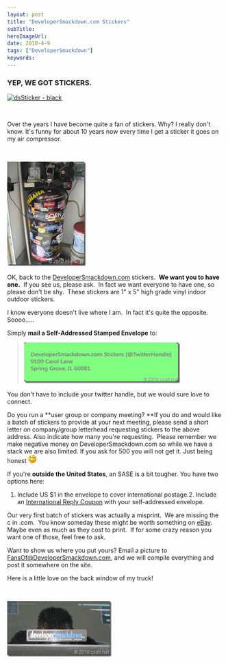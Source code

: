 ```yaml
---
layout: post 
title: "DeveloperSmackdown.com Stickers"
subTitle: 
heroImageUrl: 
date: 2010-4-9
tags: ["DeveloperSmackdown"]
keywords: 
---
```


### YEP, WE GOT STICKERS.
 [![dsSticker - black](dsSticker%20-%20black_thumb.png "dsSticker - black")](http://csell.net/content/binary/WindowsLiveWriter/DeveloperSmackdown.comStickers_7807/dsSticker%20-%20black_2.png)   

&#160;

Over the years I have become quite a fan of stickers. Why? I really don't know. It's funny for about 10 years now every time I get a sticker it goes on my air compressor. 

&#160;

[![IMG_2473](IMG_2473_thumb.jpg "IMG_2473")](http://csell.net/content/binary/WindowsLiveWriter/DeveloperSmackdown.comStickers_7807/IMG_2473.jpg)

OK, back to the [DeveloperSmackdown.com](http://developersmackdown.com/) stickers.&#160; <font color="#000000">**We want you to have one.**</font>&#160; If you see us, please ask.&#160; In fact we want everyone to have one, so please don't be shy.&#160; These stickers are 1" x 5" high grade vinyl indoor outdoor stickers.

I know everyone doesn't live where I am.&#160; In fact it's quite the opposite.&#160; Soooo.....

Simply **mail a Self-Addressed Stamped Envelope** to:
  > **[![address](address_thumb.png "address")](http://csell.net/content/binary/WindowsLiveWriter/DeveloperSmackdown.comStickers_7807/address_2.png)**  

You don't have to include your twitter handle, but we would sure love to connect.

Do you run a **user group or company meeting? **If you do and would like a batch of stickers to provide at your next meeting, please send a short letter on company/group letterhead requesting stickers to the above address. Also indicate how many you're requesting.&#160; Please remember we make negative money on DeveloperSmackdown.com so while we have a stack we are also limited. If you ask for 500 you will not get it. Just being honest ![Wink](wlEmoticon-wink_2.png)

If you're **outside the United States**, an SASE is a bit tougher. You have two options here:

1.  Include US $1 in the envelope to cover international postage.2.  Include an [International Reply Coupon](http://en.wikipedia.org/wiki/International_reply_coupon) with your self-addressed envelope.  

Our very first batch of stickers was actually a misprint.&#160; We are missing the c in .com.&#160; You know someday these might be worth something on [eBay](http://ebay.com). Maybe even as much as they cost to print.&#160; If for some crazy reason you want one of those, feel free to ask.     

Want to show us where you put yours? Email a picture to [FansOf@DeveloperSmackdown.com](mailto:FansOf@DeveloperSmackdown.com), and we will compile everything and post it somewhere on the site.

Here is a little love on the back window of my truck!

&#160;

[![IMG_2474](IMG_2474_thumb.jpg "IMG_2474")](http://csell.net/content/binary/WindowsLiveWriter/DeveloperSmackdown.comStickers_7807/IMG_2474.jpg)